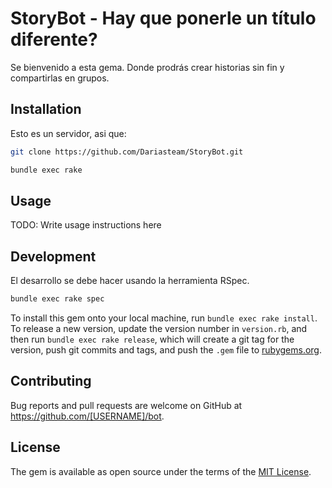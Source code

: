 # StoryBot - Hay que ponerle un título diferente?

Se bienvenido a esta gema. Donde prodrás crear historias sin fin y compartirlas en grupos.

## Installation

Esto es un servidor, asi que:

```bash
git clone https://github.com/Dariasteam/StoryBot.git

bundle exec rake

```

## Usage

TODO: Write usage instructions here

## Development

El desarrollo se debe hacer usando la herramienta RSpec.

```bash
bundle exec rake spec
```

To install this gem onto your local machine, run `bundle exec rake install`. To release a new version, update the version number in `version.rb`, and then run `bundle exec rake release`, which will create a git tag for the version, push git commits and tags, and push the `.gem` file to [rubygems.org](https://rubygems.org).

## Contributing

Bug reports and pull requests are welcome on GitHub at https://github.com/[USERNAME]/bot.


## License

The gem is available as open source under the terms of the [MIT License](http://opensource.org/licenses/MIT).

